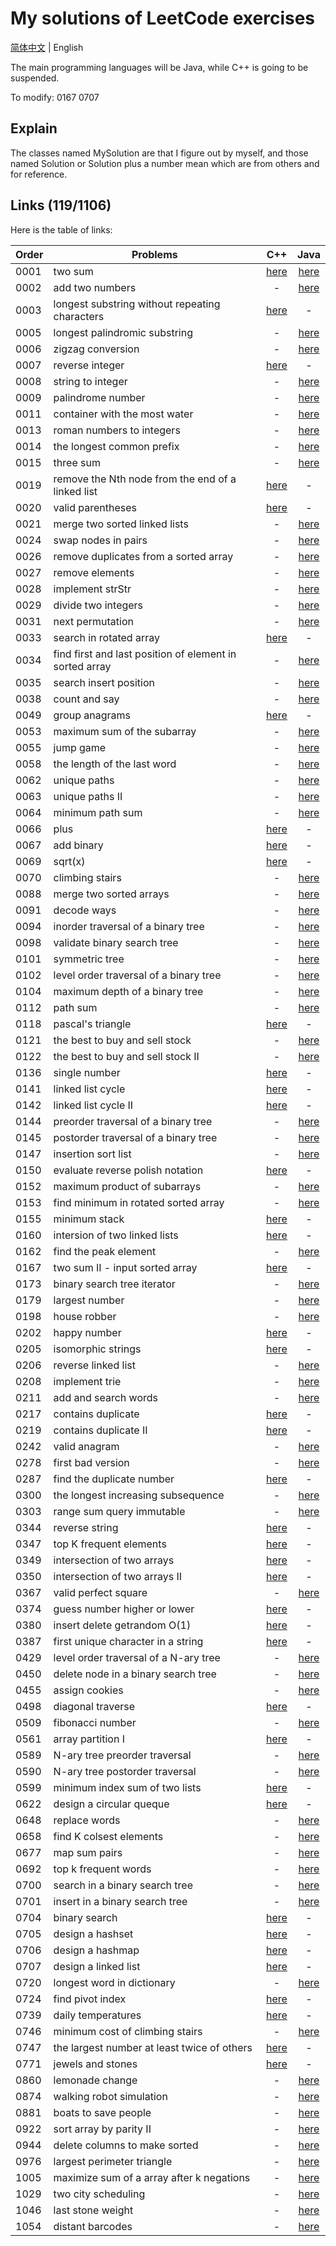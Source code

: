 # My solutions of LeetCode exercises

[简体中文](./README.md) | English

The main programming languages will be Java, while C++ is going to be suspended.

To modify: 0167 0707

## Explain
The classes named MySolution are that I figure out by myself, and those named Solution or Solution plus a number mean which are from others and for reference.

## Links (119/1106)
Here is the table of links:

| Order | Problems                                                                  | C++ | Java |
| ----- | --------------------------------------------------------------------------|:---:|:----:|
| 0001  | two sum                                                                   | [here](./C\&C++/0001_two_sum.cpp) | [here](./Java/0001_two_sum.java) |
| 0002  | add two numbers                                                           | - | [here](./Java/0002_add_two_numbers.java) |
| 0003  | longest substring without repeating characters                            | [here](./C\&C++/0003_longest_substring_without_repeating_characters.cpp) | - |
| 0005  | longest palindromic substring                                             | - | [here](./Java/0005_longest_palindromic_substring.java) |
| 0006  | zigzag conversion                                                         | - | [here](./Java/0006_zigzag_conversion.java) |
| 0007  | reverse integer                                                           | [here](./C\&C++/0007_reverse_integer.cpp) | - |
| 0008  | string to integer                                                         | - | [here](./Java/0008_string_to_integer.java) |
| 0009  | palindrome number                                                         | - | [here](./Java/0009_palindrome_number.java) |
| 0011  | container with the most water                                             | - | [here](./Java/0011_container_with_most_water.java) |
| 0013  | roman numbers to integers                                                 | - | [here](./Java/0013_roman_to_integer.java) |
| 0014  | the longest common prefix                                                 | - | [here](./Java/0014_longest_common_prefix.java) |
| 0015  | three sum                                                                 | - | [here](./Java/0015_three_sum.java) |
| 0019	| remove the Nth node from the end of a linked list                         | [here](./C\&C++/0019_remove_nth_node_from_end_of_ll.cpp)| - |
| 0020	| valid parentheses                                                         | [here](./C\&C++/0020_valid_parentheses.cpp)| - |
| 0021  | merge two sorted linked lists                                             | - | [here](./Java/0021_merge_two_sorted_lists~.java) |
| 0024  | swap nodes in pairs                                                       | - | [here](./Java/0024_swap_nodes_in_pairs.java) |
| 0026  | remove duplicates from a sorted array                                     | - | [here](./Java/0026_remove_duplicates_from_sorted_array.java) |
| 0027  | remove elements                                                           | - | [here](./Java/0027_remove_elements.java) |
| 0028  | implement strStr                                                          | - | [here](./Java/0028_implement_strStr.java) |
| 0029  | divide two integers                                                       | - | [here](./Java/0029_divide_two_integers.java) |
| 0031  | next permutation                                                          | - | [here](./Java/0031_next_permutation.java) |
| 0033  | search in rotated array                                                   | [here](./C\&C++/0033_search_in_rotated_array.cpp) | - |
| 0034  | find first and last position of element in sorted array                   | - | [here](./Java/0034_find_first_and_last_position_of_element_in_sorted_array.java) |
| 0035  | search insert position                                                    | - | [here](./Java/0035_search_insert_position.java) |
| 0038  | count and say                                                             | - | [here](./Java/0038_count_and_say.java) |
| 0049  | group anagrams                                                            | [here](./C\&C++/0049_group_anagrams.cpp) | - |
| 0053  | maximum sum of the subarray                                               | - | [here](./Java/0053_maximum_subarray.java) |
| 0055  | jump game                                                                 | - | [here](./Java/0055_jump_game.java) |
| 0058  | the length of the last word                                               | - | [here](./Java/0058_length_of_last_word.java) |
| 0062  | unique paths                                                              | - | [here](./Java/0062_unique_paths.java) |
| 0063  | unique paths II                                                           | - | [here](./Java/0063_unique_paths_II.java) |
| 0064  | minimum path sum                                                          | - | [here](./Java/0064_minimum_path_sum.java) |
| 0066  | plus                                                                      | [here](./C\&C++/0066_plus_one.cpp) | - |
| 0067  | add binary                                                                | [here](./C\&C++/0067_add_binary.cpp) | - |
| 0069  | sqrt(x)                                                                   | [here](./C\&C++/0069_sqrt_of_x.cpp) | - |
| 0070  | climbing stairs                                                           | - | [here](./Java/0070_climbing_stairs.java) |
| 0088  | merge two sorted arrays                                                   | - | [here](./Java/0088_merge_sorted_arrays.java) |
| 0091  | decode ways                                                               | - | [here](./Java/0091_decode_ways.java) |
| 0094  | inorder traversal of a binary tree                                        | - | [here](./Java/0094_binary_tree_inorder_traversal.java) |
| 0098  | validate binary search tree                                               | - | [here](./Java/0098_validate_binary_search_tree.java) |
| 0101  | symmetric tree                                                            | - | [here](./Java/0101_symmetric_tree.java) |
| 0102  | level order traversal of a binary tree                                    | - | [here](./Java/0102_binary_tree_level_order_traversal.java) |
| 0104  | maximum depth of a binary tree                                            | - | [here](./Java/0104_maximum_depth_of_binary_tree.java) |
| 0112  | path sum                                                                  | - | [here](./Java/0112_path_sum.java) |
| 0118  | pascal's triangle                                                         | [here](./C\&C++/0118_pascals_triangle.cpp) | - |
| 0121  | the best to buy and sell stock                                            | - | [here](./Java/0121_best_time_to_buy_and_sell_stock.java) |
| 0122  | the best to buy and sell stock II                                         | - | [here](./Java/0121_best_time_to_buy_and_sell_stock_II.java) |
| 0136  | single number                                                             | [here](./C\&C++/0136_single_number.cpp) | - |
| 0141  | linked list cycle                                                         | [here](./C\&C++/0141_linked_list_cycle.cpp) | - |
| 0142  | linked list cycle II                                                      | [here](./C\&C++/0142_linked_list_cycle_II.cpp) | - |
| 0144  | preorder traversal of a binary tree                                       | - | [here](./Java/0144_binary_tree_preorder_traversal.java) |
| 0145  | postorder traversal of a binary tree                                      | - | [here](./Java/0145_binary_tree_postorder_traversal.java) |
| 0147  | insertion sort list                                                       | - | [here](./Java/0147_insertion_sort_list.java) |
| 0150  | evaluate reverse polish notation                                          | [here](./C\&C++/0150_evaluate_reverse_polish_notation.cpp) | - |
| 0152  | maximum product of subarrays                                              | - | [here](./Java/0152_maximum_product_sbuarray.java) |
| 0153  | find minimum in rotated sorted array                                      | - | [here](./Java/0153_find_minimum_in_rotated_sorted_array.java) |
| 0155  | minimum stack                                                             | [here](./C\&C++/0155_min_stack.cpp) | - |
| 0160  | intersion of two linked lists	                                            | [here](./C\&C++/0160_intersection_of_two_linked_lists.cpp) | - |
| 0162  | find the peak element                                                     | - | [here](./Java/0162_find_peak_element.java) |
| 0167  | two sum II - input sorted array                                           | [here](./C\&C++/0167_two_sum_II_input_sorted_array.cpp) | - |
| 0173  | binary search tree iterator                                               | - | [here](./Java/0173_binary_search_tree_iterator.java) |
| 0179  | largest number                                                            | - | [here](./Java/0179_largest_number.java) |
| 0198  | house robber                                                              | - | [here](./Java/0198_house_robber.java) |
| 0202  | happy number                                                              | [here](./C\&C++/0202_happy_number.cpp) | - |
| 0205  | isomorphic strings                                                        | [here](./C\&C++/0205_isomorphic_strings.cpp) | - |
| 0206  | reverse linked list                                                       | - | [here](./Java/0206_reverse_linked_list.java) |
| 0208  | implement trie                                                            | - | [here](./Java/0208_implement_trie.java) |
| 0211  | add and search words                                                      | - | [here](./Java/0211_add_and_search_words.java) |
| 0217  | contains duplicate                                                        | [here](./C\&C++/0217_contains_duplicate.cpp) | - |
| 0219  | contains duplicate II                                                     | [here](./C\&C++/0219_contains_duplicate_II.cpp) | - |
| 0242  | valid anagram                                                             | - | [here](./Java/0242_valid_anagram.java) |
| 0278  | first bad version                                                         | - | [here](./Java/0278_first_bad_version.java) |
| 0287  | find the duplicate number                                                 | [here](./C\&C++/0287_find_the_duplicate_number.cpp) | - |
| 0300  | the longest increasing subsequence                                        | - | [here](./Java/0300_longest_increasing_subsequence.java) |
| 0303  | range sum query immutable                                                 | - | [here](./Java/0303_range_sum_query_immutable.java) |
| 0344  | reverse string                                                            | [here](./C\&C++/0344_reverse_string.cpp) | - |
| 0347  | top K frequent elements                                                   | [here](./C\&C++/0347_top_k_frequent_elements.cpp) | - |
| 0349  | intersection of two arrays                                                | [here](./C\&C++/0349_intersection_of_two_arrays.cpp) | - |
| 0350  | intersection of two arrays II                                             | [here](./C\&C++/0350_intersection_of_two_arrays_II.cpp) | - |
| 0367  | valid perfect square                                                      | - | [here](./Java/0367_valid_perfect_square.java) |
| 0374  | guess number higher or lower                                              | [here](./C\&C++/0374_guess_number_higher_or_lower.cpp) | - |
| 0380  | insert delete getrandom O(1)                                              | [here](./C\&C++/0380_insert_delete_getrandom_o1.cpp) | - |
| 0387  | first unique character in a string                                        | [here](./C\&C++/0387_first_unique_character_in_a_string.cpp) | - |
| 0429  | level order traversal of a N-ary tree                                     | - | [here](./Java/0429_N-ary_tree_level_order_traversal.java) |
| 0450  | delete node in a binary search tree                                       | - | [here](./Java/0450_delete_node_in_a_bst~.java) |
| 0455  | assign cookies                                                            | - | [here](./Java/0455_assign_cookies.java) |
| 0498  | diagonal traverse                                                         | [here](./C\&C++/0498_diagonal_traverse.cpp) | - |
| 0509  | fibonacci number                                                          | - | [here](./Java/0509_fibonacci_number.java) |
| 0561  | array partition I                                                         | [here](./C\&C++/0561_array_partition_I.cpp) | - |
| 0589  | N-ary tree preorder traversal                                             | - | [here](./Java/0589_N-ary_tree_preorder_traversal.java) |
| 0590  | N-ary tree postorder traversal                                            | - | [here](./Java/0590_N-ary_tree_postorder_traversal.java) |
| 0599  | minimum index sum of two lists                                            | [here](./C\&C++/0599_minimum_index_sum_of_two_lists.cpp) | - |
| 0622  | design a circular queque                                                  | [here](./C\&C++/0622_design_circular_queue.cpp) | - |
| 0648  | replace words                                                             | - | [here](./Java/0648_replace_words.java) |
| 0658  | find K colsest elements                                                   | - | [here](./Java/0658_find_K_colsest_elements.java) |
| 0677  | map sum pairs                                                             | - | [here](./Java/0677_map_sum_pairs.java) |
| 0692  | top k frequent words                                                      | - | [here](./Java/0692_top_k_frequent_words.java) |
| 0700  | search in a binary search tree                                            | - | [here](./Java/0700_search_in_a_binary_search_tree.java) |
| 0701  | insert in a binary search tree                                            | - | [here](./Java/0701_insert_in_a_binary_search_tree.java) |
| 0704  | binary search                                                             | [here](./C\&C++/0704_binary_search.cpp) | - |
| 0705  | design a hashset                                                          | [here](./C\&C++/0705_design_hashset.cpp) | - |
| 0706  | design a hashmap                                                          | [here](./C\&C++/0706_design_hashmap.cpp) | - |
| 0707  | design a linked list                                                      | [here](./C\&C++/0707_design_linked_list.cpp) | - |
| 0720  | longest word in dictionary                                                | - | [here](./Java/0720_longest_word_in_dictionary.java) |
| 0724  | find pivot index                                                          | [here](./C\&C++/0724_find_pivot_index.cpp) | - |
| 0739  | daily temperatures                                                        | [here](./C\&C++/0739_daily_temperatures.cpp) | - |
| 0746  | minimum cost of climbing stairs                                           | - | [here](./Java/0746_min_cost_climbing_stairs.java) |
| 0747  | the largest number at least twice of others                               | [here](./C\&C++/0747_largest_number_at_least_twice_of_others.cpp) | - |
| 0771  | jewels and stones                                                         | [here](./C\&C++/0771_jewels_and_stones.cpp) | - |
| 0860  | lemonade change                                                           | - | [here](./Java/0860_lemonade_change.java) |
| 0874  | walking robot simulation                                                  | - | [here](./Java/0874_walking_robot_simulation.java) |
| 0881  | boats to save people                                                      | - | [here](./Java/0881_boats_to_save_people.java) |
| 0922  | sort array by parity II                                                   | - | [here](./Java/0922_sort_array_by_parity_II.java) |
| 0944  | delete columns to make sorted                                             | - | [here](./Java/0944_delete_columns_to_make_sorted.java) |
| 0976  | largest perimeter triangle                                                | - | [here](./Java/0976_largest_perimeter_triangle.java) |
| 1005  | maximize sum of a array after k negations                                 | - | [here](./Java/1005_maximize_sum_of_array_after_k_negations.java) |
| 1029  | two city scheduling                                                       | - | [here](./Java/1029_two_city_scheduling.java) |
| 1046  | last stone weight                                                         | - | [here](./Java/1046_last_stone_weight.java) |
| 1054  | distant barcodes                                                          | - | [here](./Java/1054_distant_barcodes.java) |

